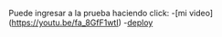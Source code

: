Puede ingresar a la prueba haciendo click:
-[mi video] (https://youtu.be/fa_8GfF1wtI)
-[deploy](https://dapper-bubblegum-9efbae.netlify.app)